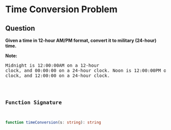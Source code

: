 # Time Conversion Problem

## Question

**Given a time in 12-hour AM/PM format, convert it to military (24-hour) time.**

**Note:** <pre>Midnight is 12:00:00AM on a 12-hour clock,
and  00:00:00 on a 24-hour clock. Noon is 12:00:00PM on a
12-hour clock, and 12:00:00 on a 24-hour clock.<pre>

### Function Signature

```typescript
function timeConversion(s: string): string